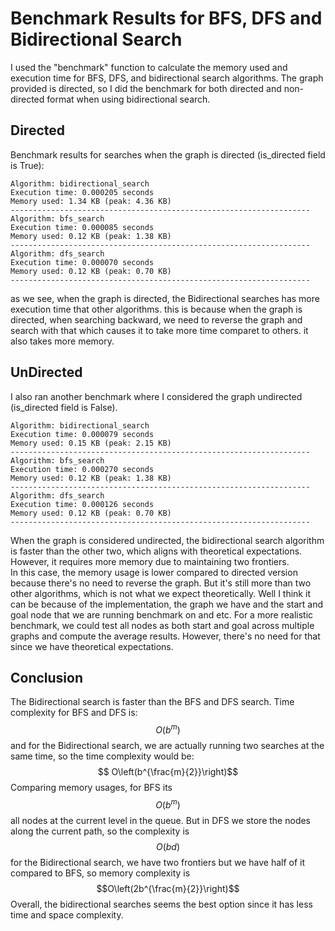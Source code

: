 # Benchmark Results for BFS, DFS and Bidirectional Search

I used the "benchmark" function to calculate the memory used and execution time for BFS, DFS, and bidirectional search algorithms. 
The graph provided is directed, so I did the benchmark for both directed and non-directed format when using bidirectional search.


## Directed
Benchmark results for searches when the graph is directed (is_directed field is True):

    Algorithm: bidirectional_search
    Execution time: 0.000205 seconds
    Memory used: 1.34 KB (peak: 4.36 KB)
    -------------------------------------------------------------------
    Algorithm: bfs_search
    Execution time: 0.000085 seconds
    Memory used: 0.12 KB (peak: 1.38 KB)
    -------------------------------------------------------------------
    Algorithm: dfs_search
    Execution time: 0.000070 seconds
    Memory used: 0.12 KB (peak: 0.70 KB)
    -------------------------------------------------------------------
as we see, when the graph is directed, the Bidirectional searches has more execution time that other algorithms. this is because when the graph is directed, when searching backward, we need to reverse the graph and search with that which causes it to take more time comparet to others. it also takes more memory.

   
## UnDirected
I also ran another benchmark where I considered the graph undirected (is_directed field is False). 

    Algorithm: bidirectional_search
    Execution time: 0.000079 seconds
    Memory used: 0.15 KB (peak: 2.15 KB)
    -------------------------------------------------------------------
    Algorithm: bfs_search
    Execution time: 0.000270 seconds
    Memory used: 0.12 KB (peak: 1.38 KB)
    -------------------------------------------------------------------
    Algorithm: dfs_search
    Execution time: 0.000126 seconds
    Memory used: 0.12 KB (peak: 0.70 KB)
    -------------------------------------------------------------------

When the graph is considered undirected, the bidirectional search algorithm is faster than the other two, which aligns with theoretical expectations.  
However, it requires more memory due to maintaining two frontiers.  
In this case, the memory usage is lower compared to directed version because there's no need to reverse the graph. But it's still more than two other algorithms, which is not what we expect theoretically. Well I think it can be because of the implementation, the graph we have and the start and goal node that we are running benchmark on and etc.
For a more realistic benchmark, we could test all nodes as both start and goal across multiple graphs and compute the average results. However, there's no need for that since we have theoretical expectations.

## Conclusion
The Bidirectional search is faster than the BFS and DFS search. Time complexity for BFS and DFS is: $$ O(b^m) $$
and for the Bidirectional search, we are actually running two searches at the same time, so the time complexity would be: $$ O\left(b^{\frac{m}{2}}\right)$$
Comparing memory usages, for BFS  its $$ O(b^m)$$ all nodes at the current level in the queue. But in DFS we store the nodes along the current path, so the complexity is $$O(bd)$$
for the Bidirectional search, we have two frontiers but we have half of it compared to BFS, so memory complexity is $$O\left(2b^{\frac{m}{2}}\right)$$
Overall, the bidirectional searches seems the best option since it has less time and space complexity.